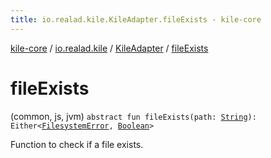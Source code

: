 ```yaml
---
title: io.realad.kile.KileAdapter.fileExists - kile-core
---
```


[kile-core](../../index.html) / [io.realad.kile](../index.html) / [KileAdapter](index.html) / [fileExists](./file-exists.html)

# fileExists

(common, js, jvm) `abstract fun fileExists(path: `[`String`](https://kotlinlang.org/api/latest/jvm/stdlib/kotlin/-string/index.html)`): Either<`[`FilesystemError`](../../io.realad.kile.error/-filesystem-error/index.html)`, `[`Boolean`](https://kotlinlang.org/api/latest/jvm/stdlib/kotlin/-boolean/index.html)`>`

Function to check if a file exists.

